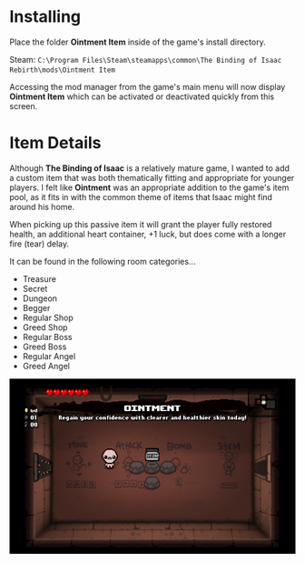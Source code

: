 # Installing 

Place the folder **Ointment Item** inside of the game's install directory. 

Steam: ```C:\Program Files\Steam\steamapps\common\The Binding of Isaac Rebirth\mods\Ointment Item```

Accessing the mod manager from the game's main menu will now display **Ointment Item** which can be activated or deactivated quickly from this screen.

# Item Details

Although **The Binding of Isaac** is a relatively mature game, I wanted to add a custom item that was both thematically fitting and appropriate for younger players.
I felt like **Ointment** was an appropriate addition to the game's item pool, as it fits in with the common theme of items that Isaac might find around his home.

When picking up this passive item it will grant the player fully restored health, an additional heart container, +1 luck, but does come with a longer fire (tear) delay.

It can be found in the following room categories...

- Treasure
- Secret
- Dungeon
- Begger
- Regular Shop
- Greed Shop
- Regular Boss
- Greed Boss
- Regular Angel
- Greed Angel

![Screenshot](item.png)
